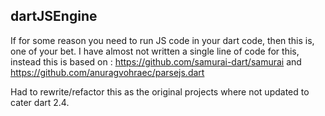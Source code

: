 ## dartJSEngine
If for some reason you need to run JS code in your dart code, then this is, one of your bet.
I have almost not written a single line of code for this, instead this is based on : 
https://github.com/samurai-dart/samurai and https://github.com/anuragvohraec/parsejs.dart

Had to rewrite/refactor this as the original projects where not updated to cater dart 2.4.
